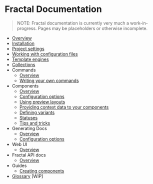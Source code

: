 <!-- DOCTOC SKIP -->

# Fractal Documentation

> NOTE: Fractal documentation is currently very much a work-in-progress. Pages may be placeholders or otherwise incomplete.

* [Overview](/docs/overview.md)
* [Installation](/docs/installation.md)
* [Project settings](/docs/project-settings.md)
* [Working with configuration files](/docs/configuration-files.md)
* [Template engines](/docs/engines/overview.md)
* [Collections](/docs/collections.md)
* Commands
	* [Overview](/docs/commands/overview.md)
	* [Writing your own commands](/docs/commands/custom.md)
* Components
	* [Overview](/docs/components/overview.md)
	* [Configuration options](/docs/components/configuration.md)
	* [Using preview layouts](/docs/components/layouts.md)
	* [Providing context data to your components](/docs/components/context.md)
 	* [Defining variants](/docs/components/variants.md)
	* [Statuses](/docs/components/statuses.md)
	* [Tips and tricks](/docs/components/tips.md)
* Generating Docs
	* [Overview](/docs/documentation/overview.md)
	* [Configuration options](/docs/documentation/configuration.md)
* Web UI
	* [Overview](/docs/web/overview.md)
* Fractal API docs
	* [Overview](/docs/api/overview.md)
* Guides
	* [Creating components](/docs/guides/creating-components.md)
* [Glossary](/docs/glossary.md) [WIP]
